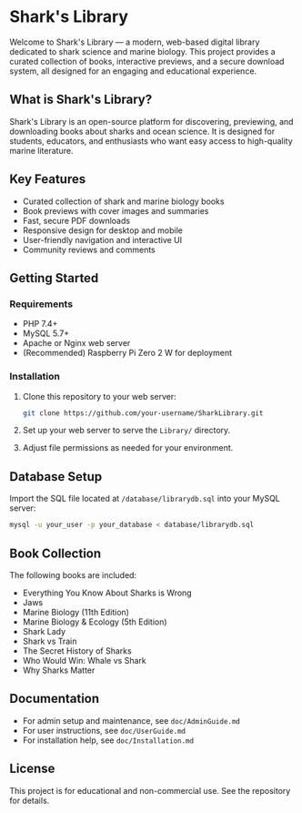# Shark's Library

Welcome to Shark's Library — a modern, web-based digital library dedicated to shark science and marine biology. This project provides a curated collection of books, interactive previews, and a secure download system, all designed for an engaging and educational experience.

## What is Shark's Library?

Shark's Library is an open-source platform for discovering, previewing, and downloading books about sharks and ocean science. It is designed for students, educators, and enthusiasts who want easy access to high-quality marine literature.

## Key Features

- Curated collection of shark and marine biology books
- Book previews with cover images and summaries
- Fast, secure PDF downloads
- Responsive design for desktop and mobile
- User-friendly navigation and interactive UI
- Community reviews and comments

## Getting Started

### Requirements

- PHP 7.4+
- MySQL 5.7+
- Apache or Nginx web server
- (Recommended) Raspberry Pi Zero 2 W for deployment

### Installation

1. Clone this repository to your web server:

   ```bash
   git clone https://github.com/your-username/SharkLibrary.git
   ```

2. Set up your web server to serve the `Library/` directory.
3. Adjust file permissions as needed for your environment.

## Database Setup

Import the SQL file located at `/database/librarydb.sql` into your MySQL server:

```bash
mysql -u your_user -p your_database < database/librarydb.sql
```

## Book Collection

The following books are included:

- Everything You Know About Sharks is Wrong
- Jaws
- Marine Biology (11th Edition)
- Marine Biology & Ecology (5th Edition)
- Shark Lady
- Shark vs Train
- The Secret History of Sharks
- Who Would Win: Whale vs Shark
- Why Sharks Matter

## Documentation

- For admin setup and maintenance, see `doc/AdminGuide.md`
- For user instructions, see `doc/UserGuide.md`
- For installation help, see `doc/Installation.md`

## License

This project is for educational and non-commercial use. See the repository for details.

